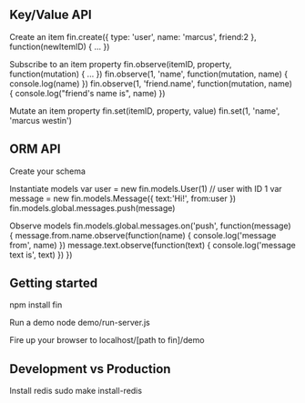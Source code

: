 Key/Value API
-------------
Create an item
	fin.create({ type: 'user', name: 'marcus', friend:2 }, function(newItemID) { ... })

Subscribe to an item property
	fin.observe(itemID, property, function(mutation) { ... })
	fin.observe(1, 'name', function(mutation, name) { console.log(name) })
	fin.observe(1, 'friend.name', function(mutation, name) { console.log("friend's name is", name) })

Mutate an item property
	fin.set(itemID, property, value)
	fin.set(1, 'name', 'marcus westin')


ORM API
-------
Create your schema
	<script src="fin-models-client.min.js"></script>
	<script>
	fin.models.process({
		"Global": {
			"messages": { id:1, type:'List', of:'Message' }
		},
		"Message": {
			"text": { id:1, type:'Text' },
			"from": { id:2, type:'User' }
		},
		"User": {
			"name": { id:1, type:'Text' },
			"age":  { id:2, type:'Number' }
		}
	})
	</script>

Instantiate models
	var user = new fin.models.User(1) // user with ID 1
	var message = new fin.models.Message({ text:'Hi!', from:user })
	fin.models.global.messages.push(message)

Observe models
	fin.models.global.messages.on('push', function(message) {
		message.from.name.observe(function(name) { console.log('message from', name) })
		message.text.observe(function(text) { console.log('message text is',  text) })
	})


Getting started
---------------
npm install fin

Run a demo
	node demo/run-server.js

Fire up your browser to localhost/[path to fin]/demo

Development vs Production
-------------------------
Install redis
	sudo make install-redis
